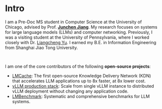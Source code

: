 # Intro

I am a Pre-Doc MS student in Computer Science at the University of Chicago, advised by Prof. [**Junchen Jiang**](https://people.cs.uchicago.edu/~junchenj/). My research focuses on systems for large language models (LLMs) and computer networking. Previously, I was a visiting student at the University of Pennsylvania, where I worked closely with Dr. [Liangcheng Yu](https://liangchengyu.com/). I earned my B.E. in Information Engineering from Shanghai Jiao Tong University.

&nbsp;

I am one of the core contributors of the following **open-source projects**:

- [LMCache](https://lmcache.ai/): The first open-source Knowledge Delivery Network (KDN) that accelerates LLM applications up to 8x faster, at 8x lower cost.
- [vLLM production stack](https://docs.vllm.ai/projects/production-stack/en/latest/): Scale from single vLLM instance to distributed vLLM deployment without changing any application code.
- [LMBenchmark](https://github.com/LMCache/LMBenchmark): Systematic and comprehensive benchmarks for LLM systems.
